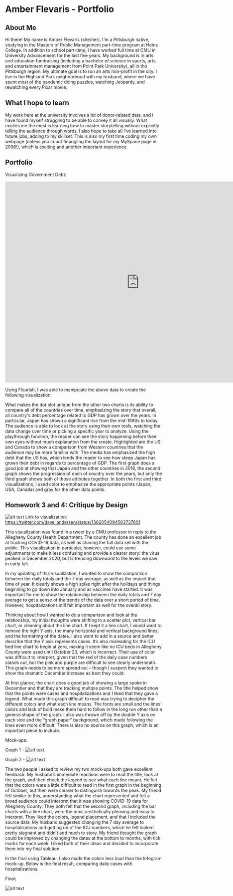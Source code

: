 # Amber Flevaris - Portfolio

## About Me
Hi there! My name is Amber Flevaris (she/her). I'm a Pittsburgh native, studying in the Masters of Public Management part-time program at Heinz College. In addition to school part-time, I have worked full time at CMU in University Advancement for the last five years. My background is in arts and education fundraising (including a bachelor of science in sports, arts, and entertainment management from Point Park University), all in the Pittsburgh region. My ultimate goal is to run an arts non-profit in the city. I live in the Highland Park neighborhood with my husband, where we have spent most of the pandemic doing puzzles, watching Jeopardy, and rewatching every Pixar movie.  

## What I hope to learn
My work here at the university involves a lot of donor-related data, and I have found myself struggling to be able to convey it all visually. What excites me the most is learning how to master storytelling without explicitly telling the audience through words. I also hope to take all I've learned into future jobs, adding to my skillset. This is also my first time coding my own webpage (unless you count finangling the layout for my MySpace page in 2006!), which is exciting and another important experience. 

## Portfolio

Visualizing Government Debt: 

<iframe src="https://data.oecd.org/chart/6gPh" width="860" height="645" style="border: 0" mozallowfullscreen="true" webkitallowfullscreen="true" allowfullscreen="true"><a href="https://data.oecd.org/chart/6gPh" target="_blank">OECD Chart: General government debt, Total, % of GDP, Annual, 2018</a></iframe>




Using Flourish, I was able to manipulate the above data to create the following visualization: 


<div class="flourish-embed flourish-chart" data-src="visualisation/5282925"><script src="https://public.flourish.studio/resources/embed.js"></script></div>

<div class="flourish-embed flourish-scatter" data-src="visualisation/5283261"><script src="https://public.flourish.studio/resources/embed.js"></script></div>



What makes the dot plot unique from the other two charts is its ability to compare all of the countries over time, emphasizing the story that overall, all country's debt percentage related to GDP has grown over the years. In particular, Japan has shown a significant rise from the mid-1990s to today.  The audience is able to look at the story using their own tools, watching the data change over time or picking a specific year to analyze. Using the playthrough function, the reader can see the story happening before their own eyes without much explanation from the create. Highlighted are the US and Canada to show a comparison from Western countries that the audience may be more familiar with. The media has emphasized the high debt that the US has, which lends the reader to see how steep Japan has grown their debt in regards to percentage of GDP. The first graph does a good job at showing that Japan and the other countries in 2018, the second graph shows the progression of each of country over the years, but only the third graph shows both of those attibutes together. In both the first and third visualizations, I used color to emphasize the appropriate points (Japan, USA, Canada) and gray for the other data points. 

## Homework 3 and 4: Critique by Design 

![alt text](https://github.com/aflevaris/flevaris-portfolio/blob/main/EuRmJ6sXcAQIuXs.jpg)
Link to visualization: https://twitter.com/dave_andersen/status/1362054094563737601 

This visualization was found in a tweet by a CMU professor in reply to the Allegheny County Health Department. The county has done an excellent job at tracking COVID-19 data, as well as sharing the full data set with the public. This visualization in particular, however, could use some adjustments to make it less confusing and provide a clearer story: the virus peaked in December 2020, but is trending downward to the levels we saw in early fall. 

In my updating of this visualization, I wanted to show the comparison between the daily totals and the 7 day average, as well as the impact that time of year. It clearly shows a high spike right after the holidays and things beginning to go down into January and as vaccines have started. It was important for me to show the relationship between the daily totals and 7 day average to get a sense of the trends of the data over a short period of time. However, hospitalizations still felt important as well for the overall story. 

Thinking about how I wanted to do a comparison and look at the relationship, my initial thoughts were shifting to a scatter plot, vertical bar chart, or cleaning about the line chart. If I kept it a line chart, I would want to remove the right Y axis, the many horizontal and vertical background lines, and the formatting of the dates. I also want to add in a source and better describe that the Y axis represents cases. It’s also misleading for the ICU bed line chart to begin at zero, making it seem like no ICU beds in Allegheny County were used until October 23, which is incorrect. Their use of color was difficult to interpret, given that the red of the daily case numbers stands out, but the pink and purple are difficult to see clearly underneath. This graph needs to be more spread out – though I suspect they wanted to show the dramatic December increase as best they could. 

At first glance, the chart does a good job of showing a large spoke in December and that they are tracking multiple points. The title helped show that the points were cases and hospitalizations and I liked that they gave a legend. What made this graph difficult to read was trying to decipher the different colors and what each line means. The fonts are small and the lines’ colors and lack of bold make them hard to follow in the long run other than a general shape of the graph. I also was thrown off by the double Y axis on each side and the “graph paper” background, which made following the lines even more difficult. There is also no source on this graph, which is an important piece to include. 

Mock-ups: 
 
 Graph 1 - 
 ![alt text](https://github.com/aflevaris/flevaris-portfolio/blob/main/COVID1.JPG)
 
 Graph 2 - 
 ![alt text](https://github.com/aflevaris/flevaris-portfolio/blob/main/COVID2.JPG)
 

The two people I asked to review my two mock-ups both gave excellent feedback. My husband’s immediate reactions were to read the title, look at the graph, and then check the legend to see what each line meant. He felt that the colors were a little difficult to read in the first graph in the beginning of October, but then were clearer to distinguish towards the peak. My friend felt similar to this, understanding what the chart represented and felt a broad audience could interpret that it was showing COVID-19 data for Allegheny County. They both felt that the second graph, including the bar charts with a line chart, were the most aesthetically pleasing and easy to interpret. They liked the colors, legend placement, and that I included the source data. My husband suggested changing the 7 day average to hospitalizations and getting rid of the ICU numbers, which he felt looked pretty stagnant and didn’t add much to story. My friend thought the graph could be improved by changing the dates at the bottom to months, with tick marks for each week. I liked both of their ideas and decided to incorporate them into my final solution. 

In the final using Tableau, I also made the colors less loud than the Infogram mock-up. Below is the final result, comparing daily cases with hospitalizations. 

Final: 

 ![alt text](https://github.com/aflevaris/flevaris-portfolio/blob/main/COVID3.png)
